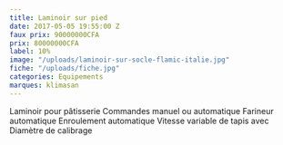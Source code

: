 ```yaml
---
title: Laminoir sur pied
date: 2017-05-05 19:55:00 Z
faux prix: 90000000CFA
prix: 80000000CFA
label: 10%
image: "/uploads/laminoir-sur-socle-flamic-italie.jpg"
fiche: "/uploads/fiche.jpg"
categories: Equipements
marques: klimasan
---
```


Laminoir pour pâtisserie Commandes manuel ou automatique Farineur automatique Enroulement automatique Vitesse variable de tapis avec Diamètre de calibrage 